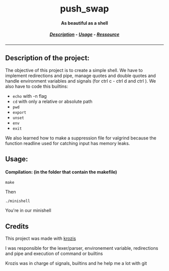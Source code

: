 <h1 align="center"> push_swap </h1>
<h4 align="center"> As beautiful as a shell </h4>

<h5 align="center">
  <a href="#description_id">Description</a> - 
  <a href="#usage_id">Usage</a> - 
  <a href="#credits_id">Ressource</a>
</h5>

---

<h2 id="description_id"> Description of the project: </h2>

The objective of this project is to create a simple shell. We have to implement redirections and pipe, manage quotes and double quotes and handle environment variables and signals (for ctrl c - ctrl d and ctrl \). We also have to code this builtins:
- ```echo``` with -n flag
- ```cd``` with only a relative or absolute path
- ```pwd```
- ```export```
- ```unset```
- ```env```
- ```exit```

We also learned how to make a suppression file for valgrind because the function readline used for catching input has memory leaks.

<h2 id="usage_id"> Usage: </h2>

#### Compilation: (in the folder that contain the makefile)
```shell
make
```

Then 
```shell
./minishell
```

You're in our minishell


<h2 id="credits_id"> Credits </h2>

This project was made with <a href="https://github.com/krozis">krozis</a>

I was responsible for the lexer/parser, environement variable, redirections and pipe and execution of command or builtins

Krozis was in charge of signals, builtins and he help me a lot with git
